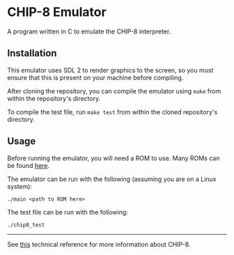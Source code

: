 # CHIP-8 Emulator

A program written in C to emulate the CHIP-8 interpreter.

## Installation

This emulator uses SDL 2 to render graphics to the screen, so you must ensure that this is present on your machine
before compiling.

After cloning the repository, you can compile the emulator using `make` from within the repository's directory.

To compile the test file, run `make test` from within the cloned repository's directory.

## Usage

Before running the emulator, you will need a ROM to use. Many ROMs can be found [here](https://github.com/kripod/chip8-roms).

The emulator can be run with the following (assuming you are on a Linux system):

`./main <path to ROM here>`

The test file can be run with the following:

`./chip8_test`

---

See [this](http://devernay.free.fr/hacks/chip8/C8TECH10.HTM) technical reference for more information about CHIP-8.
